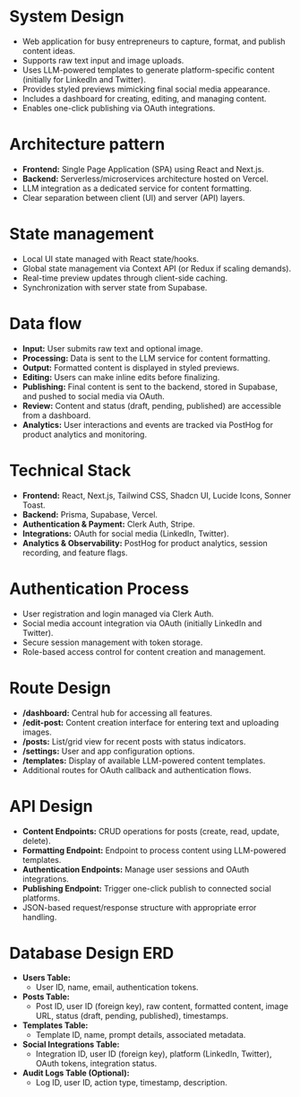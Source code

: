 # System Design

- Web application for busy entrepreneurs to capture, format, and publish content ideas.
- Supports raw text input and image uploads.
- Uses LLM-powered templates to generate platform-specific content (initially for LinkedIn and Twitter).
- Provides styled previews mimicking final social media appearance.
- Includes a dashboard for creating, editing, and managing content.
- Enables one-click publishing via OAuth integrations.

# Architecture pattern

- **Frontend:** Single Page Application (SPA) using React and Next.js.
- **Backend:** Serverless/microservices architecture hosted on Vercel.
- LLM integration as a dedicated service for content formatting.
- Clear separation between client (UI) and server (API) layers.

# State management

- Local UI state managed with React state/hooks.
- Global state management via Context API (or Redux if scaling demands).
- Real-time preview updates through client-side caching.
- Synchronization with server state from Supabase.

# Data flow

- **Input:** User submits raw text and optional image.
- **Processing:** Data is sent to the LLM service for content formatting.
- **Output:** Formatted content is displayed in styled previews.
- **Editing:** Users can make inline edits before finalizing.
- **Publishing:** Final content is sent to the backend, stored in Supabase, and pushed to social media via OAuth.
- **Review:** Content and status (draft, pending, published) are accessible from a dashboard.
- **Analytics:** User interactions and events are tracked via PostHog for product analytics and monitoring.

# Technical Stack

- **Frontend:** React, Next.js, Tailwind CSS, Shadcn UI, Lucide Icons, Sonner Toast.
- **Backend:** Prisma, Supabase, Vercel.
- **Authentication & Payment:** Clerk Auth, Stripe.
- **Integrations:** OAuth for social media (LinkedIn, Twitter).
- **Analytics & Observability:** PostHog for product analytics, session recording, and feature flags.

# Authentication Process

- User registration and login managed via Clerk Auth.
- Social media account integration via OAuth (initially LinkedIn and Twitter).
- Secure session management with token storage.
- Role-based access control for content creation and management.

# Route Design

- **/dashboard:** Central hub for accessing all features.
- **/edit-post:** Content creation interface for entering text and uploading images.
- **/posts:** List/grid view for recent posts with status indicators.
- **/settings:** User and app configuration options.
- **/templates:** Display of available LLM-powered content templates.
- Additional routes for OAuth callback and authentication flows.

# API Design

- **Content Endpoints:** CRUD operations for posts (create, read, update, delete).
- **Formatting Endpoint:** Endpoint to process content using LLM-powered templates.
- **Authentication Endpoints:** Manage user sessions and OAuth integrations.
- **Publishing Endpoint:** Trigger one-click publish to connected social platforms.
- JSON-based request/response structure with appropriate error handling.

# Database Design ERD

- **Users Table:**
  - User ID, name, email, authentication tokens.
- **Posts Table:**
  - Post ID, user ID (foreign key), raw content, formatted content, image URL, status (draft, pending, published), timestamps.
- **Templates Table:**
  - Template ID, name, prompt details, associated metadata.
- **Social Integrations Table:**
  - Integration ID, user ID (foreign key), platform (LinkedIn, Twitter), OAuth tokens, integration status.
- **Audit Logs Table (Optional):**
  - Log ID, user ID, action type, timestamp, description.
